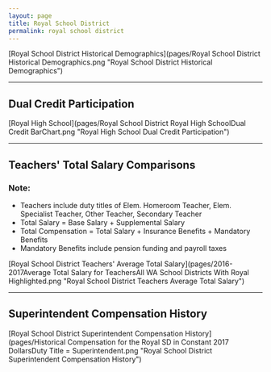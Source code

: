 ```yaml
---
layout: page
title: Royal School District
permalink: royal school district
---
```



[Royal School District Historical Demographics](pages/Royal School District Historical Demographics.png "Royal School District Historical Demographics")

___

## Dual Credit Participation

[Royal High School](pages/Royal School District Royal High SchoolDual Credit BarChart.png "Royal High School Dual Credit Participation")


___

## Teachers' Total Salary Comparisons
### Note:
- Teachers include duty titles of Elem. Homeroom Teacher, Elem. Specialist Teacher, Other Teacher, Secondary Teacher
- Total Salary = Base Salary + Supplemental Salary
- Total Compensation = Total Salary + Insurance Benefits + Mandatory Benefits
- Mandatory Benefits include pension funding and payroll taxes

[Royal School District Teachers' Average Total Salary](pages/2016-2017Average Total Salary for TeachersAll WA School Districts With Royal Highlighted.png "Royal School District Teachers Average Total Salary")


___

## Superintendent Compensation History

[Royal School District Superintendent Compensation History](pages/Historical Compensation for the Royal SD in Constant 2017 DollarsDuty Title = Superintendent.png "Royal School District Superintendent Compensation History")

